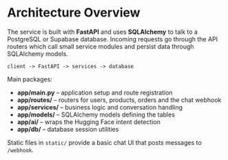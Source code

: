 # Architecture Overview

The service is built with **FastAPI** and uses **SQLAlchemy** to talk to a PostgreSQL or Supabase database. Incoming requests go through the API routers which call small service modules and persist data through SQLAlchemy models.

```
client -> FastAPI -> services -> database
```

Main packages:

- **app/main.py** – application setup and route registration
- **app/routes/** – routers for users, products, orders and the chat webhook
- **app/services/** – business logic and conversation handling
- **app/models/** – SQLAlchemy models defining the tables
- **app/ai/** – wraps the Hugging Face intent detection
- **app/db/** – database session utilities

Static files in `static/` provide a basic chat UI that posts messages to `/webhook`.
